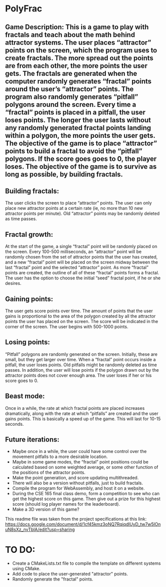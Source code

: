 # PolyFrac

## Game Description: This is a game to play with fractals and teach about the math behind attractor systems. The user places “attractor” points on the screen, which the program uses to create fractals. The more spread out the points are from each other, the more points the user gets. The fractals are generated when the computer randomly generates “fractal” points around the user’s “attractor” points. The program also randomly generates “pitfall” polygons around the screen. Every time a “fractal” points is placed in a pitfall, the user loses points. The longer the user lasts without any randomly generated fractal points landing within a polygon, the more points the user gets. The objective of the game is to place “attractor” points to build a fractal to avoid the “pitfall” polygons. If the score goes goes to 0, the player loses. The objective of the game is to survive as long as possible, by building fractals.

## Building fractals:
The user clicks the screen to place “attractor” points. The user can only place new attractor points at a certain rate (ie, no more than 10 new attractor points per minute). Old “attractor” points may be randomly deleted as time passes. 

## Fractal growth:
At the start of the game, a single “fractal” point will be randomly placed on the screen. Every 100-500 milliseconds, an “attractor” point will be randomly chosen from the set of attractor points that the user has created, and a new “fractal” point will be placed on the screen midway between the last “fractal” point and the selected “attractor” point. As more “fractal” points are created, the outline of all of these “fractal” points forms a fractal. The user has the option to choose the initial “seed” fractal point, if he or she desires.

## Gaining points:
The user gets score points over time. The amount of points that the user gains is proportional to the area of the polygon created by all the attractor points the user has placed on the screen. The score will be indicated in the corner of the screen. The user begins with 500-1000 points.

## Losing points:
“Pitfall” polygons are randomly generated on the screen. Initially, these are small, but they get larger over time. When a “fractal” point occurs inside a pitfall, the user loses points. Old pitfalls might be randomly deleted as time passes. In addition, the user will lose points if the polygon drawn out by the attractor points does not cover enough area. The user loses if her or his score goes to 0.

## Beast mode:
Once in a while, the rate at which fractal points are placed increases dramatically, along with the rate at which “pitfalls” are created and the user gains points. This is basically a speed up of the game. This will last for 10-15 seconds. 

## Future iterations:
- Maybe once in a while, the user could have some control over the movement pitfalls to a more desirable location.
- Maybe in some game modes, the “fractal” point positions could be calculated based on some weighted average, or some other function of the positions of the attractor points.
- Make the point generation, and score updating multithreaded. 
- There will also be a version without pitfalls, just to build fractals.
- Compile the program for WebAssembly, and host it on a website.
- During the CSE 165 final class demo, form a competition to see who can get the highest score on this game. Then give out a prize for this highest score (should log player names for the leaderboard).
- Make a 3D version of this game?



This readme file was taken from the project specifications at this link:
https://docs.google.com/document/d/1cf45kmz3oNQ7RqiqdlUyD_tw7w5lOnuN8sXz_nvTblA/edit?usp=sharing


# TO DO:
- Create a CMakeLists.txt file to compile the template on different systems using CMake.
- Add code to place the user-generated "attractor" points.
- Randomly generate the "fractal" points.
